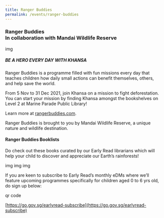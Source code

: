 ```yaml
---
title: Ranger Buddies
permalink: /events/ranger-buddies
---
```

### Ranger Buddies <br> In collaboration with Mandai Wildlife Reserve

img

##### BE A HERO EVERY DAY WITH KHANSA  
Ranger Buddies is a programme filled with fun missions every day that teaches children how daily small actions can benefit themselves, others, and help save the world.

From 5 Nov to 31 Dec 2021, join Khansa on a mission to fight deforestation. You can start your mission by finding Khansa amongst the bookshelves on Level 2 at Marine Parade Public Library!

Learn more at [rangerbuddies.com](https://mab.wrs.com.sg/ranger-buddies.html). 

Ranger Buddies is brought to you by Mandai Wildlife Reserve, a unique nature and wildlife destination. 

#### Ranger Buddies Booklists
Do check out these books curated by our Early Read librarians which will help your child to discover and appreciate our Earth’s rainforests!

img
img
img

If you are keen to subscribe to Early Read’s monthly eDMs where we’ll feature upcoming programmes specifically for children aged 0 to 6 yrs old, do sign up below:

qr code

[https://go.gov.sg/earlyread-subscribe](https://go.gov.sg/earlyread-subscribe)